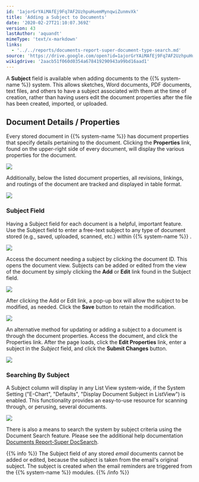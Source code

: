 ```yaml
---
id: '1ajorGrYAiMAfEj9Fq7AF2UzhpuHuemMynqwiZunmvXk'
title: 'Adding a Subject to Documents'
date: '2020-02-27T21:10:07.369Z'
version: 43
lastAuthor: 'aquandt'
mimeType: 'text/x-markdown'
links:
  - '../../reports/documents-report-super-document-type-search.md'
source: 'https://drive.google.com/open?id=1ajorGrYAiMAfEj9Fq7AF2UzhpuHuemMynqwiZunmvXk'
wikigdrive: '2aacb51f060d0354a678419290943a99bd16aad1'
---
```

A **Subject** field is available when adding documents to the {{% system-name %}} system. This allows sketches, Word documents, PDF documents, text files, and others to have a subject associated with them at the time of creation, rather than having users edit the document properties after the file has been created, imported, or uploaded.

## Document Details / Properties

Every stored document in {{% system-name %}} has document properties that specify details pertaining to the document. Clicking the **Properties** link, found on the upper-right side of every document, will display the various properties for the document.

![](../adding-a-subject-to-documents.assets/0371fd936c5eb6928bfe0b5768d41c08.png)

Additionally, below the listed document properties, all revisions, linkings, and routings of the document are tracked and displayed in table format.

![](../adding-a-subject-to-documents.assets/a2b639a686e87d8e62f16115aa807001.png)

### Subject Field

Having a Subject field for each document is a helpful, important feature. Use the Subject field to enter a free-text subject to any type of document stored (e.g., saved, uploaded, scanned, etc.) within {{% system-name %}} .

![](../adding-a-subject-to-documents.assets/e799d1742b326332510204ca723418c8.png)

Access the document needing a subject by clicking the document ID. This opens the document view. Subjects can be added or edited from the view of the document by simply clicking the **Add** or **Edit** link found in the Subject field.

![](../adding-a-subject-to-documents.assets/fa16fdc2c33694ab6edcbb110396d9dd.png)

After clicking the Add or Edit link, a pop-up box will allow the subject to be modified, as needed. Click the **Save** button to retain the modification.

![](../adding-a-subject-to-documents.assets/bbf5f02c84677511cc368be03a1ad343.png)

An alternative method for updating or adding a subject to a document is through the document properties. Access the document, and click the Properties link. After the page loads, click the **Edit Properties** link, enter a subject in the *Subject* field, and click the **Submit Changes** button.

![](../adding-a-subject-to-documents.assets/d6d3bda0649acbc28539c1f692355bb2.png)

### Searching By Subject

A Subject column will display in any List View system-wide, if the System Setting ("E-Chart", "Defaults", "Display Document Subject in ListView") is enabled. This functionality provides an easy-to-use resource for scanning through, or perusing, several documents.

![](../adding-a-subject-to-documents.assets/e799d1742b326332510204ca723418c8.png)

There is also a means to search the system by subject criteria using the Document Search feature. Please see the additional help documentation [Documents Report-Super DocSearch](../../reports/documents-report-super-document-type-search.md).

{{% info %}}
The Subject field of any stored *email* documents cannot be added or edited, because the subject is taken from the email's original subject. The subject is created when the email reminders are triggered from the {{% system-name %}} modules.
{{% /info %}}
